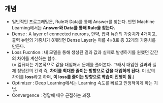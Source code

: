 ## 개념 
- 일반적인 프로그래밍은, Rule과 Data를 통해 Answer를 찾는다. 반면 Machine Learning에서는 A**nswer와 Data를 통해 Rule을 찾는다.**  
- Dense : A layer of connected neurons, 만약, 입력 뉴런의 가중치가 4개이고, 출력 뉴런의 가중치가 8개라면 Dense Layer는 이를 4×8로 총 32개의 가중치를 만든다.  
- Loss Fucntion : 내 모델을 통해 생성된 결과 값과 실제로 발생하기를 원했던 값간의 차이를 계산하는 함수.  
(※ 컴퓨터는 기본적으로 값을 대입해서 문제를 풀어본다. 그래서 대입한 결과와 실제 정답간의 간격 즉, **차이를 최대한 줄이는 방향으로 값을 대입하게 된다.** 이 값의 차이를 **loss**라고 하며, **이 loss를 줄이는 방향으로 학습이 진행이 됨.**) 
- Optimizer : Deep Learning에서는 Learning 속도를 빠르고 안정적이게 하는 기법.  
- Convergence : 정답에 매우 근접하는 과정.  
